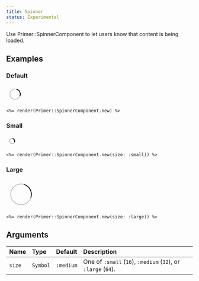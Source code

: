 ```yaml
---
title: Spinner
status: Experimental
---
```


<!-- Warning: AUTO-GENERATED file, do not edit. Add code comments to your Ruby instead <3 -->

Use Primer::SpinnerComponent to let users know that content is being loaded.

## Examples

### Default

<iframe style="width: 100%; border: 0px; height: 48px;" srcdoc="<html><head><link href='https://unpkg.com/@primer/css/dist/primer.css' rel='stylesheet'></head><body><svg style='box-sizing: content-box; color: var(--color-icon-primary);' viewBox='0 0 16 16' fill='none' width='32' height='32'>  <circle cx='8' cy='8' r='7' stroke='currentColor' stroke-opacity='0.25' stroke-width='2' vector-effect='non-scaling-stroke' />  <path d='M15 8a7.002 7.002 0 00-7-7' stroke='currentColor' stroke-width='2' stroke-linecap='round' vector-effect='non-scaling-stroke'>    <animateTransform attributeName='transform' type='rotate' from='0 8 8' to='360 8 8' dur='1s' repeatCount='indefinite' />  </path></svg></body></html>"></iframe>

```erb
<%= render(Primer::SpinnerComponent.new) %>
```

### Small

<iframe style="width: 100%; border: 0px; height: 32px;" srcdoc="<html><head><link href='https://unpkg.com/@primer/css/dist/primer.css' rel='stylesheet'></head><body><svg style='box-sizing: content-box; color: var(--color-icon-primary);' viewBox='0 0 16 16' fill='none' width='16' height='16'>  <circle cx='8' cy='8' r='7' stroke='currentColor' stroke-opacity='0.25' stroke-width='2' vector-effect='non-scaling-stroke' />  <path d='M15 8a7.002 7.002 0 00-7-7' stroke='currentColor' stroke-width='2' stroke-linecap='round' vector-effect='non-scaling-stroke'>    <animateTransform attributeName='transform' type='rotate' from='0 8 8' to='360 8 8' dur='1s' repeatCount='indefinite' />  </path></svg></body></html>"></iframe>

```erb
<%= render(Primer::SpinnerComponent.new(size: :small)) %>
```

### Large

<iframe style="width: 100%; border: 0px; height: 80px;" srcdoc="<html><head><link href='https://unpkg.com/@primer/css/dist/primer.css' rel='stylesheet'></head><body><svg style='box-sizing: content-box; color: var(--color-icon-primary);' viewBox='0 0 16 16' fill='none' width='64' height='64'>  <circle cx='8' cy='8' r='7' stroke='currentColor' stroke-opacity='0.25' stroke-width='2' vector-effect='non-scaling-stroke' />  <path d='M15 8a7.002 7.002 0 00-7-7' stroke='currentColor' stroke-width='2' stroke-linecap='round' vector-effect='non-scaling-stroke'>    <animateTransform attributeName='transform' type='rotate' from='0 8 8' to='360 8 8' dur='1s' repeatCount='indefinite' />  </path></svg></body></html>"></iframe>

```erb
<%= render(Primer::SpinnerComponent.new(size: :large)) %>
```

## Arguments

| Name | Type | Default | Description |
| :- | :- | :- | :- |
| `size` | `Symbol` | `:medium` | One of `:small` (`16`), `:medium` (`32`), or `:large` (`64`). |
